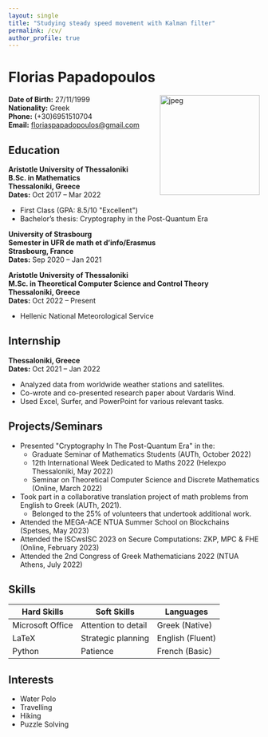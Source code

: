 ```yaml
---
layout: single
title: "Studying steady speed movement with Kalman filter"
permalink: /cv/
author_profile: true
---
```


# Florias Papadopoulos

<div style="float: right; margin-left: 5px;">
  <img src="./images/picme" alt="jpeg" width="200">
</div>

**Date of Birth:** 27/11/1999  
**Nationality:** Greek  
**Phone:** (+30)6951510704  
**Email:** floriaspapadopoulos@gmail.com 

## Education
**Aristotle University of Thessaloniki**  
**B.Sc. in Mathematics**  
**Thessaloniki, Greece**  
**Dates:** Oct 2017 – Mar 2022  
- First Class (GPA: 8.5/10 "Excellent")
- Bachelor’s thesis: Cryptography in the Post-Quantum Era

**University of Strasbourg**  
**Semester in UFR de math et d’info/Erasmus**  
**Strasbourg, France**  
**Dates:** Sep 2020 – Jan 2021

**Aristotle University of Thessaloniki**  
**M.Sc. in Theoretical Computer Science and Control Theory**  
**Thessaloniki, Greece**  
**Dates:** Oct 2022 – Present

- Hellenic National Meteorological Service

## Internship
**Thessaloniki, Greece**  
**Dates:** Oct 2021 – Jan 2022  
- Analyzed data from worldwide weather stations and satellites.
- Co-wrote and co-presented research paper about Vardaris Wind.
- Used Excel, Surfer, and PowerPoint for various relevant tasks.

## Projects/Seminars
- Presented "Cryptography In The Post-Quantum Era" in the:
  - Graduate Seminar of Mathematics Students (AUTh, October 2022)
  - 12th International Week Dedicated to Maths 2022 (Helexpo Thessaloniki, May 2022)
  - Seminar on Theoretical Computer Science and Discrete Mathematics (Online, March 2022)
- Took part in a collaborative translation project of math problems from English to Greek (AUTh, 2021).
  - Belonged to the 25% of volunteers that undertook additional work.
- Attended the MEGA-ACE NTUA Summer School on Blockchains (Spetses, May 2023)
- Attended the ISCwsISC 2023 on Secure Computations: ZKP, MPC & FHE (Online, February 2023)
- Attended the 2nd Congress of Greek Mathematicians 2022 (NTUA Athens, July 2022)

## Skills

| Hard Skills            | Soft Skills          | Languages          |
|------------------------|----------------------|---------------------|
| Microsoft Office       | Attention to detail  | Greek (Native)      |
| LaTeX                  | Strategic planning   | English (Fluent)    |
| Python                 | Patience             | French (Basic)      |

## Interests
- Water Polo
- Travelling
- Hiking
- Puzzle Solving

